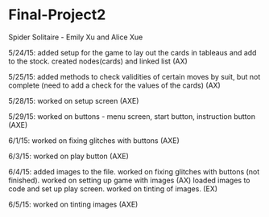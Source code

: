 # Final-Project2
Spider Solitaire - Emily Xu and Alice Xue

5/24/15: added setup for the game to lay out the cards in tableaus and add to the stock. created nodes(cards) and linked list (AX)

5/25/15: added methods to check validities of certain moves by suit, but not complete (need to add a check for the values of the cards) (AX)

5/28/15: worked on setup screen (AXE)

5/29/15: worked on buttons - menu screen, start button, instruction button (AXE)

6/1/15: worked on fixing glitches with buttons (AXE)

6/3/15: worked on play button (AXE)

6/4/15: added images to the file. worked on fixing glitches with buttons (not finished). worked on setting up game with images (AX)
        loaded images to code and set up play screen. worked on tinting of images. (EX)

6/5/15: worked on tinting images (AXE)

